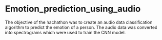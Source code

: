 # Emotion_prediction_using_audio

The objective of the hachathon was to create an audio data classification algorithm to predict the emotion of a person. The audio data was converted into spectrograms which were used to train the CNN model.

